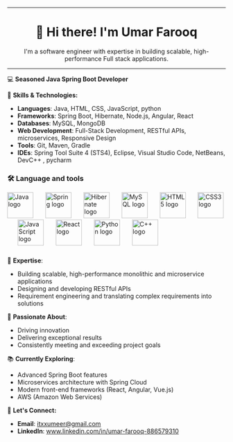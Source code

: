### <hr>

<h1 align="center">👋 Hi there! I'm Umar Farooq</h1>

<p align="center">I'm a software engineer with expertise in building scalable, high-performance Full stack applications.</p>

<hr>


💻 **Seasoned Java Spring Boot Developer**

🌟 **Skills & Technologies:**
- **Languages**: Java, HTML, CSS, JavaScript, python
- **Frameworks**: Spring Boot, Hibernate, Node.js, Angular, React
- **Databases**: MySQL, MongoDB
- **Web Development**: Full-Stack Development, RESTful APIs, microservices, Responsive Design
- **Tools**: Git, Maven, Gradle
- **IDEs**: Spring Tool Suite 4 (STS4), Eclipse, Visual Studio Code, NetBeans, DevC++ , pycharm 

<h3 align="left">🛠 Language and tools</h3>

<div align="left">
  <img src="https://cdn.jsdelivr.net/gh/devicons/devicon/icons/java/java-original-wordmark.svg" height="60" alt="Java logo"  />
  <img width="20" />
  <img src="https://cdn.jsdelivr.net/gh/devicons/devicon/icons/spring/spring-original-wordmark.svg" height="60" alt="Spring logo"  />
  <img width="20" />
  <img src="https://cdn.jsdelivr.net/gh/devicons/devicon/icons/hibernate/hibernate-original-wordmark.svg" height="60" alt="Hibernate logo"  />
  <img width="20" />
  <img src="https://cdn.jsdelivr.net/gh/devicons/devicon/icons/mysql/mysql-original-wordmark.svg" height="60" alt="MySQL logo"  />
  <img width="20" />
  <img src="https://cdn.jsdelivr.net/gh/devicons/devicon/icons/html5/html5-original-wordmark.svg" height="60" alt="HTML5 logo"  />
  <img width="20" />
  <img src="https://cdn.jsdelivr.net/gh/devicons/devicon/icons/css3/css3-original-wordmark.svg" height="60" alt="CSS3 logo"  />
  <img width="20" />
  <img src="https://cdn.jsdelivr.net/gh/devicons/devicon/icons/javascript/javascript-original.svg" height="60" alt="JavaScript logo"  />
  <img width="20" />
   <img src="https://cdn.jsdelivr.net/gh/devicons/devicon/icons/react/react-original-wordmark.svg" height="60" alt="React logo"  />
  <img width="20" />
  <img src="https://cdn.jsdelivr.net/gh/devicons/devicon/icons/python/python-original.svg" height="60" alt="Python logo"  />
  <img width="20" />
  <img src="https://cdn.jsdelivr.net/gh/devicons/devicon/icons/cplusplus/cplusplus-original.svg" height="60" alt="C++ logo"  />
</div>


### 


### 

### 


🔧 **Expertise**:
- Building scalable, high-performance monolithic and microservice applications
- Designing and developing RESTful APIs
- Requirement engineering and translating complex requirements into solutions

🚀 **Passionate About**:
- Driving innovation
- Delivering exceptional results
- Consistently meeting and exceeding project goals

📚 **Currently Exploring**:
- Advanced Spring Boot features
- Microservices architecture with Spring Cloud
- Modern front-end frameworks (React, Angular, Vue.js)
- AWS (Amazon Web Services)

💬 **Let's Connect:**
- **Email**: itxxumeer@gmail.com
- **LinkedIn**: www.linkedin.com/in/umar-farooq-886579310


